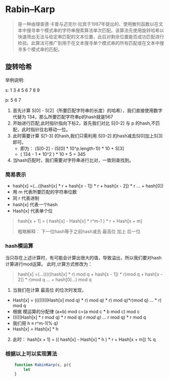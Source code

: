 # Rabin–Karp

> 是一种由理查德·卡普与迈克尔·拉宾于1987年提出的、使用散列函数以在文本中搜寻单个模式串的字符串搜索算法单次匹配。该算法先使用旋转哈希以快速筛出无法与给定串匹配的文本位置，此后对剩余位置能否成功匹配进行检验。此算法可推广到用于在文本搜寻单个模式串的所有匹配或在文本中搜寻多个模式串的匹配。


## 旋转哈希

举例说明:
   
s:   1 3 4 5 6 7 8 9 

p:   5 6 7

1. 首先计算 S[0] - S[2]（所要匹配字符串的长度）的哈希），我们直接使用数字代替为 134，那么所要匹配字符串p的hash就是567
2. 开始进行匹配,此时指针指向下标2，首先我们对比 S[0-2]  与 p 的hash,不匹配，此时指针往右移动一位。
3. 此时需要计算 S[1-3] 的hash,我们只需利用 S[0-2] 的hash减去S[0]加上S[3]即可。
    - 即为： (S[0-2] - (S[0] * 10^p.length-1)) * 10 + S[3]
    -  ( 134 - 1 * 10^2 ) * 10 + 5 = 345
4. 当hash匹配时，我们需要对字符串进行比对，一致则查找到。

### 简易表示

- hash[x] =(...((hash[x] * r + hash[x - 1]) * r + hash[x - 2]) * r ... + hash[0])
- 用 m 代表所要匹配的字符串位数
- 同 r 代表进制
- hash[x] 代表一个hash
- Hash[x] 代表单个位

> hash[x + 1] = ( hash[x] - Hash[x] * r^m-1 ) * r + Hash[x + m]
> 
> 粗略解释： 下一位hash等于之前hash减去 最高位 加上 后一位

### hash模运算

当只存在上述计算时，有可能会计算出很大的值，导致溢出，所以我们要对hash计算进行mod运算。
此时,计算方式修改为：

> hash[x] =(...(((((hash[x] * r) mod q + hash[x - 1]) * r)mod q + hash[x - 2]) * r)mod q ... + hash[0]...) mod q

1. 当我们在计算 最高位 的位次时发现，
  - Hash[x] = ((((((((Hash[x] mod q) * r) mod q) * r) mod q)*r)mod q) ... * r) mod q 
  - 根据 模运算的分配律 (a×b) mod c=(a mod c * b mod c) mod c 
  - (((((Hash[x] * r mod q) * r mod q)  *r  mod q) ...* r mod q) * r mod q 
  - 我们用 h ≡ r^m-1(% q)
  - Hash[x] = Hash[x] * h
2. 此时： hash[x + 1] = (( hash[x] - Hash[x] * h ) * r + Hash[x + m]) % q

### 根据以上可以实现算法

```JavaScript
    function RabinKarp(s, p){
        let
    }
```